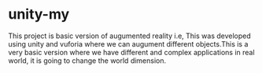 # unity-my
This project is basic version of augumented reality i.e, This was developed using unity and vuforia where we can augument different objects.This is a very basic version where we have different and complex applications in real world, it is  going to change the world dimension.
